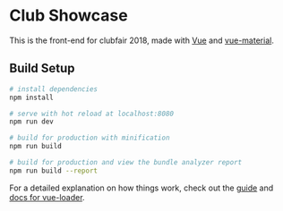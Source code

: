 # Club Showcase

This is the front-end for clubfair 2018, made with [Vue](https://github.com/vuejs/vue) and [vue-material](https://github.com/vuematerial/vue-material).

## Build Setup

``` bash
# install dependencies
npm install

# serve with hot reload at localhost:8080
npm run dev

# build for production with minification
npm run build

# build for production and view the bundle analyzer report
npm run build --report
```

For a detailed explanation on how things work, check out the [guide](http://vuejs-templates.github.io/webpack/) and [docs for vue-loader](http://vuejs.github.io/vue-loader).
